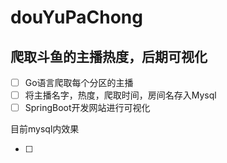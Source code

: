 # douYuPaChong
## 爬取斗鱼的主播热度，后期可视化

- [ ] Go语言爬取每个分区的主播
- [ ] 将主播名字，热度，爬取时间，房间名存入Mysql
- [ ] SpringBoot开发网站进行可视化

目前mysql内效果



- [ ] 

